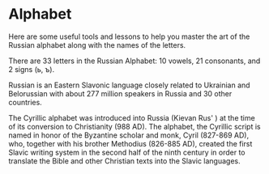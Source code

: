 <h1>Alphabet</h1>
<p>Here are some useful tools and lessons to help you master the art of the Russian alphabet along with the names of the letters.</p>

<p>There are 33 letters in the Russian Alphabet: 10 vowels, 21 consonants, and 2 signs (ь, ъ).

Russian is an Eastern Slavonic language closely related to Ukrainian and Belorussian with about 277 million speakers in Russia and 30 other countries.

The Cyrillic alphabet was introduced into Russia (Kievan Rus' ) at the time of its conversion to Christianity (988 AD). The alphabet, the Cyrillic script is named in honor of the Byzantine scholar and monk, Cyril (827-869 AD), who, together with his brother Methodius (826-885 AD), created the first Slavic writing system in the second half of the ninth century in order to translate the Bible and other Christian texts into the Slavic languages. </p>
